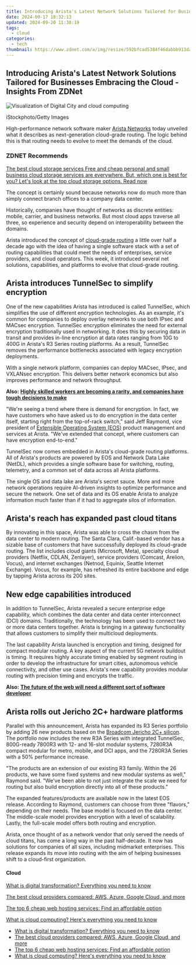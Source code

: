 ```yaml
---
title: Introducing Arista's Latest Network Solutions Tailored for Businesses Embracing the Cloud - Insights From ZDNet
date: 2024-09-17 18:32:13
updated: 2024-09-20 11:38:19
tags:
  - cloud
categories:
  - tech
thumbnail: https://www.zdnet.com/a/img/resize/592bfcad5384f46dabbb913da902f909f7701db0/2020/11/23/b77b341b-aca5-4dc4-b528-37a0a08b4ff2/multicloud-2020-intro.jpg?width=278&height=156&fit=crop&auto=webp
---
```


## Introducing Arista's Latest Network Solutions Tailored for Businesses Embracing the Cloud - Insights From ZDNet

![Visualization of Digital City and cloud computing](https://www.zdnet.com/a/img/resize/a043cb6825ec929008e9b4927f22fcdd545a4f4f/2020/11/23/b77b341b-aca5-4dc4-b528-37a0a08b4ff2/multicloud-2020-intro.jpg?auto=webp&width=1280)

iStockphoto/Getty Images

High-performance network software maker [Arista Networks](https://www.arista.com/en/) today unveiled what it describes as next-generation cloud-grade routing. The logic behind this is that routing needs to evolve to meet the demands of the cloud.

### **ZDNET** Recommends

[The best cloud storage services Free and cheap personal and small business cloud storage services are everywhere. But, which one is best for you? Let's look at the top cloud storage options.  Read now](https://www.zdnet.com/article/best-cloud-storage/)

The concept is certainly sound because networks now do much more than simply connect branch offices to a company data center. 

Historically, companies have thought of networks as discrete entities: mobile, carrier, and business networks. But most cloud apps traverse all three, so experience and security depend on interoperability between the domains.

Arista introduced the concept of [cloud-grade routing](https://www.arista.com/en/solutions/cloud-scale-routing) a little over half a decade ago with the idea of having a single software stack with a set of routing capabilities that could meet the needs of enterprises, service providers, and cloud operators. This week, it introduced several net solutions, capabilities, and platforms to evolve that cloud-grade routing. 

## Arista introduces TunnelSec to simplify encryption 

One of the new capabilities Arista has introduced is called TunnelSec, which simplifies the use of different encryption technologies. As an example, it's common for companies to deploy overlay networks to use both IPsec and MACsec encryption. TunnelSec encryption eliminates the need for external encryption traditionally used in networking. It does this by securing data in transit and provides in-line encryption at data rates ranging from 10G to 400G in Arista's R3 Series routing platforms. As a result, TunnelSec removes the performance bottlenecks associated with legacy encryption deployments. 

With a single network platform, companies can deploy MACsec, IPsec, and VXLANsec encryption. This delivers better network economics but also improves performance and network throughput. 

**Also:** [**Highly skilled workers are becoming a rarity, and companies have tough decisions to make**](https://www.zdnet.com/article/highly-skilled-workers-are-becoming-a-rarity-and-returning-to-the-office-is-unpopular-with-employees-tech-companies-have-tough-decisions-to-make/)

"We're seeing a trend where there is demand for encryption. In fact, we have customers who have asked us to do encryption in the data center itself, starting right from the top-of-rack switch," said Jeff Raymond, vice president of [Extensible Operating System (EOS)](https://www.arista.com/en/products/eos) product management and services at Arista. "We've extended that concept, where customers can have encryption end-to-end."

TunnelSec now comes embedded in Arista's cloud-grade routing platforms. All of Arista's products are powered by EOS and Network Data Lake (NetDL), which provides a single software base for switching, routing, telemetry, and a common set of data across all Arista platforms. 

The single OS and data lake are Arista's secret sauce. More and more network operations require AI-driven insights to optimize performance and secure the network. One set of data and its OS enable Arista to analyze information much faster than if it had to aggregate silos of information.

## Arista's reach has expanded past cloud titans 

By innovating in this space, Arista was able to cross the chasm from the data center to modern routing. The Santa Clara, Calif.-based vendor has a sizable base of customers that have successfully deployed its cloud-grade routing. The list includes cloud giants (Microsoft, Meta), specialty cloud providers (Netflix, CDLAN, Zenlayer), service providers (Comcast, Arelion, Vocus), and internet exchanges (Netnod, Equinix, Seattle Internet Exchange). Vocus, for example, has refreshed its entire backbone and edge by tapping Arista across its 200 sites. 

## New edge capabilities introduced 

In addition to TunnelSec, Arista revealed a secure enterprise edge capability, which combines the data center and data center interconnect (DCI) domains. Traditionally, the technology has been used to connect two or more data centers together. Arista is bringing in a gateway functionality that allows customers to simplify their multicloud deployments.

The last capability Arista launched is encryption and timing, designed for compact modular routing. A key aspect of the current 5G network buildout is timing. It requires highly accurate timing enabled by segment routing in order to develop the infrastructure for smart cities, autonomous vehicle connectivity, and other use cases. Arista's new capability provides modular routing with precision timing and encrypts the traffic.

**Also:** [**The future of the web will need a different sort of software developer**](https://www.zdnet.com/article/the-future-of-the-web-will-need-a-different-sort-of-software-developer/)

## Arista rolls out Jericho 2C+ hardware platforms 

Parallel with this announcement, Arista has expanded its R3 Series portfolio by adding 26 new products based on the [Broadcom Jericho 2C+ silicon](https://www.broadcom.com/products/ethernet-connectivity/switching/stratadnx/bcm88850). The portfolio now includes the new R3A Series with integrated TunnelSec, 800G-ready 7800R3 with 12- and 16-slot modular systems, 7280R3A compact modular for metro, mobile, and DCI apps, and the 7280R3A Series with a 50% performance increase.

"The products are an extension of our existing R3 family. Within the 26 products, we have some fixed systems and new modular systems as well," Raymond said. "We've been able to not just integrate the scale we need for routing but also build encryption directly into all of these products."

The expanded features/products are available now in the latest EOS release. According to Raymond, customers can choose from three "flavors," depending on their needs. The base model is focused on the data center. The middle-scale model provides encryption with a level of scalability. Lastly, the full-scale model offers both routing and encryption.

Arista, once thought of as a network vendor that only served the needs of cloud titans, has come a long way in the past half-decade. It now has solutions for companies of all sizes, including midmarket enterprises. This release expands its move into routing with the aim of helping businesses shift to a cloud-first organization. 

#### Cloud

[​What is digital transformation? Everything you need to know](https://www.zdnet.com/article/what-is-digital-transformation-everything-you-need-to-know-about-how-technology-is-reshaping/ "​What is digital transformation? Everything you need to know")

[The best cloud providers compared: AWS, Azure, Google Cloud, and more](https://www.zdnet.com/article/the-top-cloud-providers-of-2021-aws-microsoft-azure-google-cloud-hybrid-saas/ "The best cloud providers compared: AWS, Azure, Google Cloud, and more")

[The top 6 cheap web hosting services: Find an affordable option](https://www.zdnet.com/article/best-cheap-web-hosting/ "The top 6 cheap web hosting services: Find an affordable option")

[What is cloud computing? Here's everything you need to know](https://www.zdnet.com/article/what-is-cloud-computing-everything-you-need-to-know-about-the-cloud/ "What is cloud computing? Here's everything you need to know")

* [​What is digital transformation? Everything you need to know](https://www.zdnet.com/article/what-is-digital-transformation-everything-you-need-to-know-about-how-technology-is-reshaping/ "​What is digital transformation? Everything you need to know")
* [The best cloud providers compared: AWS, Azure, Google Cloud, and more](https://www.zdnet.com/article/the-top-cloud-providers-of-2021-aws-microsoft-azure-google-cloud-hybrid-saas/ "The best cloud providers compared: AWS, Azure, Google Cloud, and more")
* [The top 6 cheap web hosting services: Find an affordable option](https://www.zdnet.com/article/best-cheap-web-hosting/ "The top 6 cheap web hosting services: Find an affordable option")
* [What is cloud computing? Here's everything you need to know](https://www.zdnet.com/article/what-is-cloud-computing-everything-you-need-to-know-about-the-cloud/ "What is cloud computing? Here's everything you need to know")

<ins class="adsbygoogle"
     style="display:block"
     data-ad-format="autorelaxed"
     data-ad-client="ca-pub-7571918770474297"
     data-ad-slot="1223367746"></ins>



<ins class="adsbygoogle"
     style="display:block"
     data-ad-client="ca-pub-7571918770474297"
     data-ad-slot="8358498916"
     data-ad-format="auto"
     data-full-width-responsive="true"></ins>
